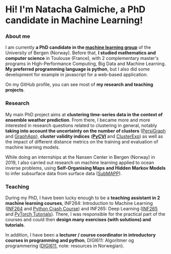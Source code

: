 # Hi! I'm Natacha Galmiche, a PhD candidate in Machine Learning!

### About me

I am currently **a PhD candidate in the [machine learning group](https://www.uib.no/en/rg/ml/130730/machine-learning-group)** of the University of Bergen (Norway). Before that, **I studied mathematics and computer science** in Toulouse (France), with 2 complementary master's programs in High-Performance Computing, Big Data and Machine Learning. **My preferred programming language is python**, but I also did some development for example in javascript for a web-based application.

On my GitHub profile, you can see most of **my research and teaching projects**.

### Research

My main PhD project aims at **clustering time-series data in the context of ensemble weather prediction**. From there, I became more and more interested in research questions related to clustering in general, notably **taking into account the uncertainty on the number of clusters** ([PersiGraph](https://github.com/nglm/persigraph) and [GraphApp](https://github.com/nglm/graphapp)), **cluster validity indices** (**[PyCVI](https://github.com/nglm/pycvi)** and [ClusterExp](https://github.com/nglm/clusterexp)) as well as the impact of different distance metrics on the training and evaluation of machine learning models.

While doing an internships at the Nansen Center in Bergen (Norway) in 2019, I also carried out research on machine learning applied to ocean inverse problems, using **Self-Organising Maps and Hidden Markov Models** to infer subsurface data from surface data ([SubMAPP](https://github.com/nglm/submapp)).

### Teaching

During my PhD, I have been lucky enough to be a **teaching assistant in 2 machine learning courses**, INF264: Introduction to Machine Learning ([INF264](https://github.com/nglm/inf264) and [Python Crash Course](https://github.com/nglm/python-crash-course)) and INF265: Deep Learning ([INF265](https://github.com/nglm/inf265) and [PyTorch Tutorials](https://github.com/nglm/pytorch-tutorials)). There, I was responsible for the practical part of the courses and could then **design many exercises (with solutions) and tutorials**.

In addition, I have been a **lecturer / course coordinator in introductory courses in programming and python**, DIGI611: Algoritmer og programmering ([DIGI611](https://github.com/nglm/digi611), note: resources in Norwegian).